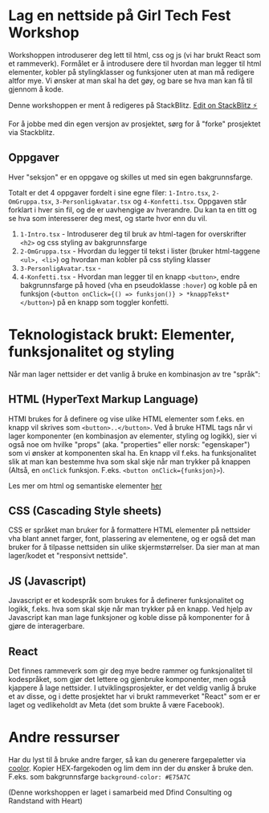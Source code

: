 # Lag en nettside på Girl Tech Fest Workshop

Workshoppen introduserer deg lett til html, css og js (vi har brukt React som et rammeverk). Formålet er å introdusere dere til hvordan man legger til html elementer, kobler på stylingklasser og funksjoner uten at man må redigere altfor mye. Vi ønsker at man skal ha det gøy, og bare se hva man kan få til gjennom å kode.

Denne workshoppen er ment å redigeres på StackBlitz.
[Edit on StackBlitz ⚡️](https://stackblitz.com/edit/react-ts-ch62ue)

For å jobbe med din egen versjon av prosjektet, sørg for å "forke" prosjektet via Stackblitz.

## Oppgaver

Hver "seksjon" er en oppgave og skilles ut med sin egen bakgrunnsfarge.

Totalt er det 4 oppgaver fordelt i sine egne filer: `1-Intro.tsx`, `2-OmGruppa.tsx`, `3-PersonligAvatar.tsx` og `4-Konfetti.tsx`. Oppgaven står forklart i hver sin fil, og de er uavhengige av hverandre. Du kan ta en titt og se hva som interesserer deg mest, og starte hvor enn du vil.

1. `1-Intro.tsx` - Introduserer deg til bruk av html-tagen for overskrifter `<h2>` og css styling av bakgrunnsfarge
2. `2-OmGruppa.tsx` - Hvordan du legger til tekst i lister (bruker html-taggene `<ul>, <li>`) og hvordan man kobler på css styling klasser
3. `3-PersonligAvatar.tsx` -
4. `4-Konfetti.tsx` - Hvordan man legger til en knapp `<button>`, endre bakgrunnsfarge på hoved (vha en pseudoklasse `:hover`) og koble på en funksjon (`<button onClick={() => funksjon()} > *knappTekst* </button>`) på en knapp som toggler konfetti.

# Teknologistack brukt: Elementer, funksjonalitet og styling

Når man lager nettsider er det vanlig å bruke en kombinasjon av tre "språk":

## HTML (HyperText Markup Language)

HTMl brukes for å definere og vise ulike HTML elementer som f.eks. en knapp vil skrives som `<button>..</button>`. Ved å bruke HTML tags når vi lager komponenter (en kombinasjon av elementer, styling og logikk), sier vi også noe om hvilke "props" (aka. "properties" eller norsk: "egenskaper") som vi ønsker at komponenten skal ha. En knapp vil f.eks. ha funksjonalitet slik at man kan bestemme hva som skal skje når man trykker på knappen (Altså, en `onClick` funksjon. F.eks. `<button onClick={funksjon}>`).

Les mer om html og semantiske elementer [her](https://www.w3schools.com/html/html5_semantic_elements.asp)

## CSS (Cascading Style sheets)

CSS er språket man bruker for å formattere HTML elementer på nettsider vha blant annet farger, font, plassering av elementene, og er også det man bruker for å tilpasse nettsiden sin ulike skjermstørrelser. Da sier man at man lager/kodet et "responsivt nettside".

## JS (Javascript)

Javascript er et kodespråk som brukes for å definerer funksjonalitet og logikk, f.eks. hva som skal skje når man trykker på en knapp. Ved hjelp av Javascript kan man lage funksjoner og koble disse på komponenter for å gjøre de interagerbare.

## React

Det finnes rammeverk som gir deg mye bedre rammer og funksjonalitet til kodespråket, som gjør det lettere og gjenbruke komponenter, men også kjappere å lage nettsider. I utviklingsprosjekter, er det veldig vanlig å bruke et av disse, og i dette prosjektet har vi brukt rammeverket "React" som er er laget og vedlikeholdt av Meta (det som brukte å være Facebook).

# Andre ressurser

Har du lyst til å bruke andre farger, så kan du generere fargepaletter via [coolor](https://coolors.co/).
Kopier HEX-fargekoden og lim dem inn der du ønsker å bruke den. F.eks. som bakgrunnsfarge `background-color: #E75A7C`

(Denne workshoppen er laget i samarbeid med Dfind Consulting og Randstand with Heart)
